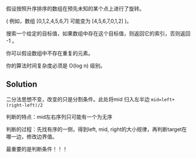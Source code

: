 假设按照升序排序的数组在预先未知的某个点上进行了旋转。

( 例如，数组 [0,1,2,4,5,6,7] 可能变为 [4,5,6,7,0,1,2] )。

搜索一个给定的目标值，如果数组中存在这个目标值，则返回它的索引，否则返回 -1 。

你可以假设数组中不存在重复的元素。

你的算法时间复杂度必须是 O(log n) 级别。

## Solution

二分法思想不变，改变的只是分割条件。此处将mid 归入左半边 ```mid=left+(right-left)/2```

判断的特点：mid左右序列只可能有一个为无序

判断的过程：先找有序的一侧，得到left, mid, right的大小规律，再判断target在哪一边，修改边界值。

最重要的是判断条件！！！